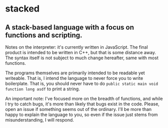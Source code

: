 # stacked

## A stack-based language with a focus on functions and scripting.

Notes on the interpreter: it's currently written in JavaScript. The final product is intended to be written in C++, but that is some distance away. The syntax itself is not subject to much change hereafter, same with most functions.

The programs themselves are primarily intended to be readable yet writeable. That is, I intend the language to never force you to write boilerplate. That is, you should never have to do `public static main void function long asdf` to print a string.

An important note: I've focused more on the breadth of functions, and while I try to catch bugs, it's more than likely that bugs exist in the code. Please, open an issue if something seems out of the ordinary. I'll be more than happy to explain the language to you, so even if the issue just stems from misunderstanding, I will respond.